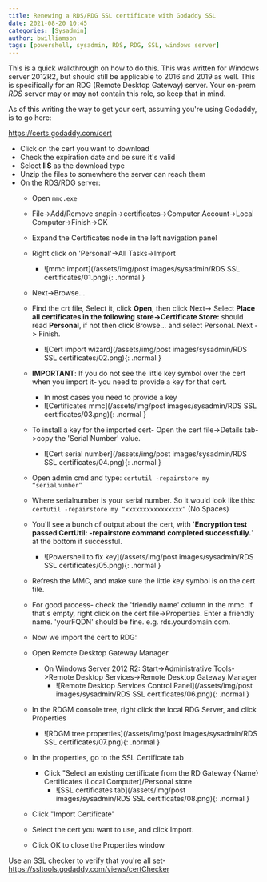 ```yaml
---
title: Renewing a RDS/RDG SSL certificate with Godaddy SSL
date: 2021-08-20 10:45
categories: [Sysadmin]
author: bwilliamson
tags: [powershell, sysadmin, RDS, RDG, SSL, windows server]
---
```


This is a quick walkthrough on how to do this. This was written for Windows server 2012R2, but should still be applicable to 2016 and 2019 as well. This is specifically for an RDG (Remote Desktop Gateway) server. Your on-prem *RDS* server may or may not contain this role, so keep that in mind.

As of this writing the way to get your cert, assuming you're using Godaddy, is to go here:

https://certs.godaddy.com/cert

- Click on the cert you want to download
- Check the expiration date and be sure it's valid
- Select **IIS** as the download type
- Unzip the files to somewhere the server can reach them
- On the RDS/RDG server:
  - Open `mmc.exe`
  - File->Add/Remove snapin->certificates->Computer Account->Local Computer->Finish->OK
  - Expand the Certificates node in the left navigation panel
  - Right click on 'Personal'->All Tasks->Import
    - ![mmc import](/assets/img/post images/sysadmin/RDS SSL certificates/01.png){: .normal }
  - Next->Browse...
  - Find the crt file, Select it, click **Open**, then click Next-> Select **Place all certificates in the following store->Certificate Store:** should read  **Personal**, if not then click Browse... and select Personal. Next -> Finish.
    - ![Cert import wizard](/assets/img/post images/sysadmin/RDS SSL certificates/02.png){: .normal }
  - **IMPORTANT**: If you do not see the little key symbol over the cert when you import it- you need to provide a key for that cert.
    - In most cases you need to provide a key
    - ![Certificates mmc](/assets/img/post images/sysadmin/RDS SSL certificates/03.png){: .normal }
  - To install a key for the imported cert- Open the cert file->Details tab->copy the 'Serial Number' value.
    - ![Cert serial number](/assets/img/post images/sysadmin/RDS SSL certificates/04.png){: .normal }
  - Open admin cmd and type: `certutil -repairstore my “serialnumber”`
  - Where serialnumber is your serial number. So it would look like this: `certutil -repairstore my “xxxxxxxxxxxxxxxx”` (No Spaces)
  - You'll see a bunch of output about the cert, with '**Encryption test passed CertUtil: -repairstore command completed successfully.**' at the bottom if successful.
    - ![Powershell to fix key](/assets/img/post images/sysadmin/RDS SSL certificates/05.png){: .normal }
  - Refresh the MMC, and make sure the little key symbol is on the cert file.
  - For good process- check the 'friendly name' column in the mmc. If that's empty, right click on the cert file->Properties. Enter a friendly name. 'yourFQDN' should be fine. e.g. rds.yourdomain.com.
  - Now we import the cert to RDG:
  - Open Remote Desktop Gateway Manager
    - On Windows Server 2012 R2: Start->Administrative Tools->Remote Desktop Services->Remote Desktop Gateway Manager
      - ![Remote Desktop Services Control Panel](/assets/img/post images/sysadmin/RDS SSL certificates/06.png){: .normal }
  - In the RDGM console tree, right click the local RDG Server, and click Properties
    - ![RDGM tree properties](/assets/img/post images/sysadmin/RDS SSL certificates/07.png){: .normal }

  - In the properties, go to the SSL Certificate tab
    - Click "Select an existing certificate from the RD Gateway {Name} Certificates (Local Computer)/Personal store
      - ![SSL certificates tab](/assets/img/post images/sysadmin/RDS SSL certificates/08.png){: .normal }
  - Click "Import Certificate"
  - Select the cert you want to use, and click Import.
  - Click OK to close the Properties window

Use an SSL checker to verify that you're all set-  https://ssltools.godaddy.com/views/certChecker











